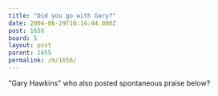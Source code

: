 ```yaml
---
title: "Did you go with Gary?"
date: 2004-06-29T10:14:44.000Z
post: 1656
board: 5
layout: post
parent: 1655
permalink: /m/1656/
---
```

"Gary Hawkins" who also posted spontaneous praise below?
